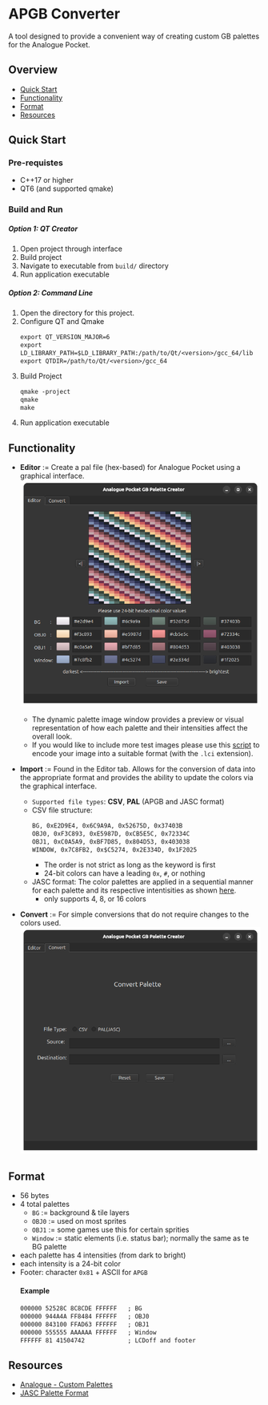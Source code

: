 # APGB Converter
A tool designed to provide a convenient way of creating custom GB palettes for the Analogue Pocket.

## Overview
- [Quick Start](#quick-start)
- [Functionality](#functionality)
- [Format](#format)
- [Resources](#resources)

## Quick Start
### Pre-requistes
- C++17 or higher
- QT6 (and supported qmake)

### Build and Run
##### Option 1: QT Creator
1. Open project through interface
2. Build project
3. Navigate to executable from `build/` directory 
4. Run application executable
##### Option 2: Command Line
1. Open the directory for this project.
2. Configure QT and Qmake
    ```
    export QT_VERSION_MAJOR=6
    export LD_LIBRARY_PATH=$LD_LIBRARY_PATH:/path/to/Qt/<version>/gcc_64/lib
    export QTDIR=/path/to/Qt/<version>/gcc_64
    ```
3. Build Project
     ```
    qmake -project 
    qmake
    make
    ```
3. Run application executable

## Functionality
- **Editor** := Create a pal file (hex-based) for Analogue Pocket using a graphical interface.
![](/graphics/visual/editor.png)
    - The dynamic palette image window provides a preview or visual representation of how each palette and their intensities affect the overall look.
    - If you would like to include more test images please use this [script](https://github.com/KofiAnnan97/quick_scripts/tree/master/Recreation/limited_color_img_format) to encode your image into a suitable format (with the `.lci` extension). 

- **Import** := Found in the Editor tab. Allows for the conversion of data into the appropriate format and provides the ability to update the colors via the graphical interface. 
    - `Supported file types`: **CSV**, **PAL** (APGB and JASC format)
    - CSV file structure:
       ```
       BG, 0xE2D9E4, 0x6C9A9A, 0x52675D, 0x37403B
       OBJ0, 0xF3C893, 0xE5987D, 0xCB5E5C, 0x72334C
       OBJ1, 0xC0A5A9, 0xBF7D85, 0x804D53, 0x403038
       WINDOW, 0x7C8FB2, 0x$C5274, 0x2E334D, 0x1F2025
       ```
       - The order is not strict as long as the keyword is first
       - 24-bit colors can have a leading `0x`, `#`, or nothing
    - JASC format:  The color palettes are applied in a sequential manner for each palette and its respective intentisities as shown [here](#example).
        - only supports 4, 8, or 16 colors

- **Convert** := For simple conversions that do not require changes to the colors used.
![](/graphics/visual/convert.png)

## Format
- 56 bytes
- 4 total palettes
    - `BG` := background & tile layers
    - `OBJ0` := used on most sprites
    - `OBJ1` := some games use this for certain sprities
    - `Window` := static elements (i.e. status bar); normally the same as te BG palette
- each palette has 4 intensities (from dark to bright)
- each intensity is a 24-bit color
- Footer: character `0x81` + ASCII for `APGB`
    #### Example
    ```
    000000 52528C 8C8CDE FFFFFF   ; BG
    000000 944A4A FF8484 FFFFFF   ; OBJ0
    000000 843100 FFAD63 FFFFFF   ; OBJ1
    000000 555555 AAAAAA FFFFFF   ; Window
    FFFFFF 81 41504742            ; LCDoff and footer
    ```

## Resources
- [Analogue - Custom Palettes](https://www.analogue.co/developer/docs/custom-palettes)
- [JASC Palette Format](https://liero.nl/lierohack/docformats/other-jasc.html)